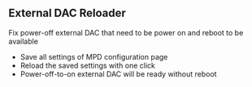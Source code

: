 External DAC Reloader
---

Fix power-off external DAC that need to be power on and reboot to be available
- Save all settings of MPD configuration page
- Reload the saved settings with one click
- Power-off-to-on external DAC will be ready without reboot
